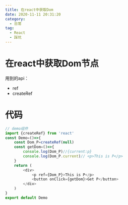 ```yaml
---
title: 在react中获取Dom
date: 2020-11-11 20:31:20
category:
  - 日常
tag:
  - React
  - 踩坑
---
```


在react中获取Dom节点
=============
用到的api：
- ref
- createRef

代码
=====
```js
// demo组件
import {createRef} from 'react'
const Demo=()=>{
    const Dom_P=createRef(null)
    const getDom=()=>{
        console.log(Dom_P)//{current:p}
        console.log(Dom_P.current)// <p>This is P</p>
    }
    return (
        <div>
            <p ref={Dom_P}>This is P</p>
            <button onClick={getDom}>Get P</button>
        </div>
    )
}
export default Demo
```